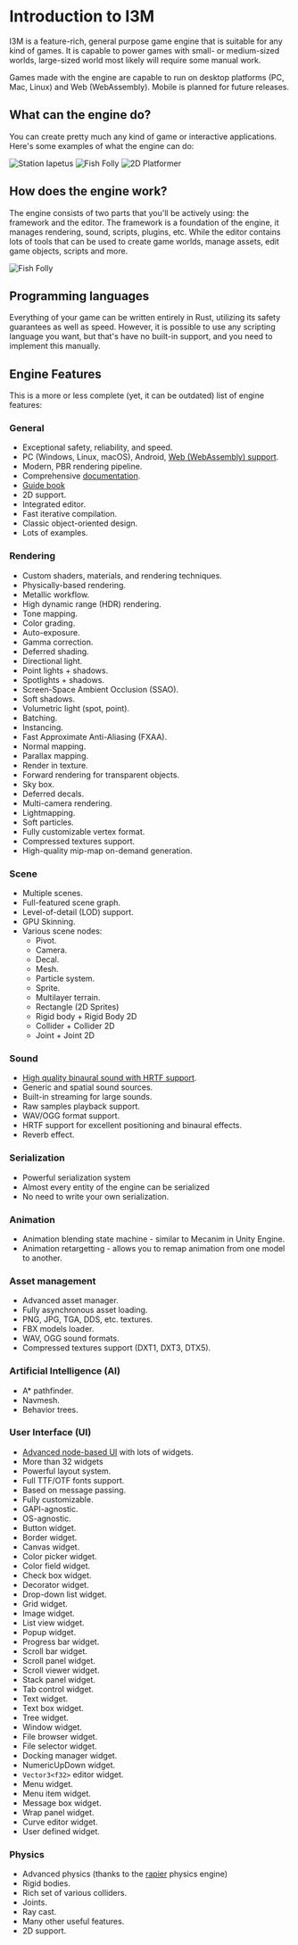 # Introduction to I3M

I3M is a feature-rich, general purpose game engine that is suitable for any kind of games. It is capable to power
games with small- or medium-sized worlds, large-sized world most likely will require some manual work. 

Games made with the engine are capable to run on desktop platforms (PC, Mac, Linux) and Web (WebAssembly). Mobile is
planned for future releases.

## What can the engine do?

You can create pretty much any kind of game or interactive applications. Here's some examples of what the engine can 
do:

![Station Iapetus](game_example1.jpg)
![Fish Folly](game_example2.jpg)
![2D Platformer](game_example3.jpg)

## How does the engine work?

The engine consists of two parts that you'll be actively using: the framework and the editor. The framework is a 
foundation of the engine, it manages rendering, sound, scripts, plugins, etc. While the editor contains lots of tools 
that can be used to create game worlds, manage assets, edit game objects, scripts and more.

![Fish Folly](editor.png)

## Programming languages

Everything of your game can be written entirely in Rust, utilizing its safety guarantees as well as speed. However, it
is possible to use any scripting language you want, but that's have no built-in support, and you need to implement this
manually.

## Engine Features

This is a more or less complete (yet, it can be outdated) list of engine features:

### General

- Exceptional safety, reliability, and speed.
- PC (Windows, Linux, macOS), Android, [Web (WebAssembly) support](https://ithreem.com/examples).
- Modern, PBR rendering pipeline.
- Comprehensive [documentation](https://docs.rs/I3M).
- [Guide book](https://I3M-Developer-Docs.github.io)
- 2D support.
- Integrated editor.
- Fast iterative compilation.
- Classic object-oriented design.
- Lots of examples.

### Rendering

- Custom shaders, materials, and rendering techniques.
- Physically-based rendering.
- Metallic workflow.
- High dynamic range (HDR) rendering.
- Tone mapping.
- Color grading.
- Auto-exposure.
- Gamma correction.
- Deferred shading.
- Directional light.
- Point lights + shadows.
- Spotlights + shadows.
- Screen-Space Ambient Occlusion (SSAO).
- Soft shadows.
- Volumetric light (spot, point).
- Batching.
- Instancing.
- Fast Approximate Anti-Aliasing (FXAA).
- Normal mapping.
- Parallax mapping.
- Render in texture.
- Forward rendering for transparent objects.
- Sky box.
- Deferred decals.
- Multi-camera rendering.
- Lightmapping.
- Soft particles.
- Fully customizable vertex format.
- Compressed textures support.
- High-quality mip-map on-demand generation.

### Scene

- Multiple scenes.
- Full-featured scene graph.
- Level-of-detail (LOD) support.
- GPU Skinning.
- Various scene nodes:
    - Pivot.
    - Camera.
    - Decal.
    - Mesh.
    - Particle system.
    - Sprite.
    - Multilayer terrain.
    - Rectangle (2D Sprites)
    - Rigid body + Rigid Body 2D
    - Collider + Collider 2D
    - Joint + Joint 2D

### Sound

- [High quality binaural sound with HRTF support](ssh://git@github.com/IThreeM/I3M-Engine-Core.git/tree/master/i3m-sound).
- Generic and spatial sound sources.
- Built-in streaming for large sounds.
- Raw samples playback support.
- WAV/OGG format support.
- HRTF support for excellent positioning and binaural effects.
- Reverb effect.

### Serialization

- Powerful serialization system
- Almost every entity of the engine can be serialized
- No need to write your own serialization.

### Animation

- Animation blending state machine - similar to Mecanim in Unity Engine.
- Animation retargetting - allows you to remap animation from one model to another.

### Asset management

- Advanced asset manager.
- Fully asynchronous asset loading.
- PNG, JPG, TGA, DDS, etc. textures.
- FBX models loader.
- WAV, OGG sound formats.
- Compressed textures support (DXT1, DXT3, DTX5).

### Artificial Intelligence (AI)

- A* pathfinder.
- Navmesh.
- Behavior trees.

### User Interface (UI)

- [Advanced node-based UI](ssh://git@github.com/IThreeM/I3M-Engine-Core.git/tree/master/i3m-ui) with lots of widgets.
- More than 32 widgets
- Powerful layout system.
- Full TTF/OTF fonts support.
- Based on message passing.
- Fully customizable.
- GAPI-agnostic.
- OS-agnostic.
- Button widget.
- Border widget.
- Canvas widget.
- Color picker widget.
- Color field widget.
- Check box widget.
- Decorator widget.
- Drop-down list widget.
- Grid widget.
- Image widget.
- List view widget.
- Popup widget.
- Progress bar widget.
- Scroll bar widget.
- Scroll panel widget.
- Scroll viewer widget.
- Stack panel widget.
- Tab control widget.
- Text widget.
- Text box widget.
- Tree widget.
- Window widget.
- File browser widget.
- File selector widget.
- Docking manager widget.
- NumericUpDown widget.
- `Vector3<f32>` editor widget.
- Menu widget.
- Menu item widget.
- Message box widget.
- Wrap panel widget.
- Curve editor widget.
- User defined widget.

### Physics

- Advanced physics (thanks to the [rapier](https://github.com/dimforge/rapier) physics engine)
- Rigid bodies.
- Rich set of various colliders.
- Joints.
- Ray cast.
- Many other useful features.
- 2D support.